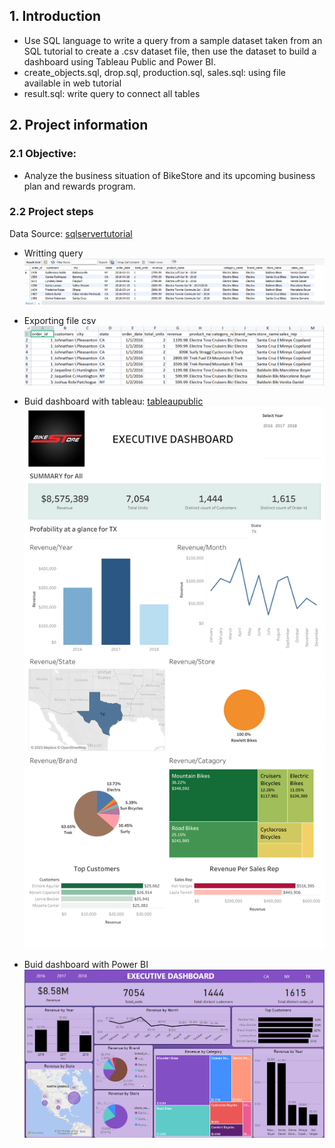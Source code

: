 ## 1. Introduction
- Use SQL language to write a query from a sample dataset taken from an SQL tutorial to create a .csv dataset file, then use the dataset to build a dashboard using Tableau Public and Power BI.
- create_objects.sql, drop.sql, production.sql, sales.sql: using file available in web tutorial
- result.sql: write query to connect all tables

## 2. Project information
###  2.1 Objective:
-  Analyze the business situation of BikeStore and its upcoming business plan and rewards program.
### 2.2 Project steps
Data Source: [sqlservertutorial](https://www.sqlservertutorial.net/load-sample-database/)

- Writting query
![markdown](https://raw.githubusercontent.com/PhungThien63f/BikeStores/main/images/BikeStore-1.png)


- Exporting file csv
![markdown](https://raw.githubusercontent.com/PhungThien63f/BikeStores/main/images/BikeStore%20-%202.png)


- Buid dashboard with tableau: [tableaupublic](https://public.tableau.com/app/profile/pham.phung/viz/BikeStores_16863808943840/Dashboard1)
![markdown](https://raw.githubusercontent.com/PhungThien63f/BikeStores/main/images/BikeStore%20-%20%203.png)

- Buid dashboard with Power BI ![powerbi](https://github.com/PhungThien63f/BikeStores/blob/main/images/BikeStore-4.png)

